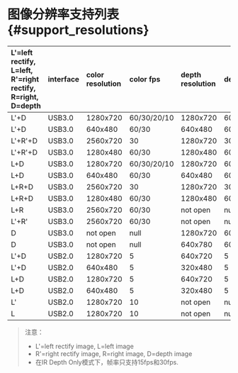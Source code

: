 # 图像分辨率支持列表 {#support_resolutions}

| L'=left rectify, L=left, R'=right rectify, R=right, D=depth | interface | color resolution | color fps | depth resolution | depth fps |
| :---------------------------------------------------------- | :-------- | :--------------- | :-------- | :--------------- | :-------- |
| L'+D | USB3.0 | 1280x720 | 60/30/20/10 | 1280x720 | 60/30/20/10 |
| L'+D | USB3.0 | 640x480 | 60/30 | 640x480 | 60/30 |
| L'+R'+D | USB3.0 | 2560x720 | 30 | 1280x720 | 30 |
| L'+R'+D | USB3.0 | 1280x480 | 60/30 | 1280x480 | 60/30 |
| L+D | USB3.0 | 1280x720 | 60/30/20/10 | 1280x720 | 60/30/20/10 |
| L+D | USB3.0 | 640x480 | 60/30 | 640x480 | 60/30 |
| L+R+D | USB3.0 | 2560x720 | 30 | 1280x720 | 30 |
| L+R+D | USB3.0 | 1280x480 | 60/30 | 1280x480 | 60/30 |
| L+R | USB3.0 | 2560x720 | 60/30 | not open | null |
| L'+R' | USB3.0 | 2560x720 | 60/30 | not open | null |
| D | USB3.0 | not open | null | 1280x720 | 60/30 |
| D | USB3.0 | not open | null | 640x780 | 60/30 |
| L'+D | USB2.0 | 1280x720 | 5 | 640x720 | 5 |
| L'+D | USB2.0 | 640x480 | 5 | 320x480 | 5 |
| L+D | USB2.0 | 1280x720 | 5 | 640x720 | 5 |
| L+D | USB2.0 | 640x480 | 5 | 320x480 | 5 |
| L' | USB2.0 | 1280x720 | 10 | not open | null |
| L | USB2.0 | 1280x720 | 10 | not open | null |

> 注意：
> * L'=left rectify image, L=left image
> * R'=right rectify image, R=right image, D=depth image
> * 在IR Depth Only模式下，帧率只支持15fps和30fps.
